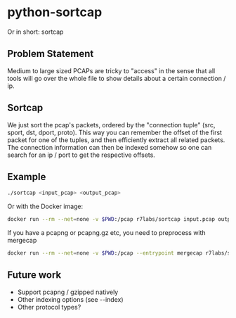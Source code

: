 python-sortcap
==============

Or in short: sortcap

## Problem Statement

Medium to large sized PCAPs are tricky to "access" in the sense that all tools will go over the whole file to show details about a certain connection / ip.

## Sortcap

We just sort the pcap's packets, ordered by the "connection tuple" (src, sport, dst, dport, proto). This way you can remember the offset of the first packet for one of the tuples, and then efficiently extract all related packets. The connection information can then be indexed somehow so one can search for an ip / port to get the respective offsets.

## Example

```sh
./sortcap <input_pcap> <output_pcap>
```

Or with the Docker image:

```sh
docker run --rm --net=none -v $PWD:/pcap r7labs/sortcap input.pcap output.pcap
```

If you have a pcapng or pcapng.gz etc, you need to preprocess with mergecap

```sh
docker run --rm --net=none -v $PWD:/pcap --entrypoint mergecap r7labs/sortcap -F pcap -w output.pcap input.pcapng.gz
```

## Future work

 * Support pcapng / gzipped natively
 * Other indexing options (see --index)
 * Other protocol types?
